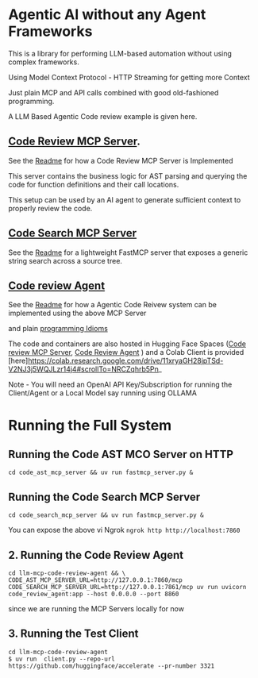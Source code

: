 # Agentic AI without any Agent Frameworks

This is a library for performing LLM-based automation without using complex frameworks.

Using Model Context Protocol - HTTP Streaming for getting more Context 

Just plain MCP and API calls combined with good old-fashioned programming.

A LLM Based Agentic Code review example is given here.

## [Code Review MCP Server](code_ast_mcp_server).

See the [Readme](code_ast_mcp_server/README.md) for how a Code Review MCP Server is Implemented

This server contains the business logic for AST parsing and querying the code for function definitions and their call locations.

This setup can be used by an AI agent to generate sufficient context to properly review the code.

## [Code Search MCP Server](code_search_mcp_server)

See the [Readme](code_search_mcp_server/README.md) for a lightweight FastMCP server that exposes a generic string search across a source tree.

## [Code review Agent](llm-mcp-code-review-agent)

See the [Readme](llm-mcp-code-review-agent/README.md) for how a Agentic Code Reivew system can be implemented using the above MCP Server

and plain [programming Idioms](nmagents/command.py) 

The code and containers are also hosted in Hugging Face Spaces ([Code review MCP Server](https://huggingface.co/spaces/alexcpn/code-review-mcp-server/tree/main), [Code Review Agent](https://huggingface.co/spaces/alexcpn/llm-mcp-code-review/tree/main) ) and a Colab Client is provided [here]https://colab.research.google.com/drive/11xryaGH28jpTSd-V2NJ3j5WQJLzr14j4#scrollTo=NRCZqhrb5Pn_

Note - You will need an OpenAI API Key/Subscription for running the Client/Agent or a Local Model say running using OLLAMA

# Running the Full System


## Running the Code AST MCO Server on HTTP

```
cd code_ast_mcp_server && uv run fastmcp_server.py &
```

## Running the Code Search MCP Server

```
cd code_search_mcp_server && uv run fastmcp_server.py &
```

You can expose the above vi Ngrok `ngrok http http://localhost:7860`



## 2. Running the Code Review Agent

```
cd llm-mcp-code-review-agent && \
CODE_AST_MCP_SERVER_URL=http://127.0.0.1:7860/mcp CODE_SEARCH_MCP_SERVER_URL=http://127.0.0.1:7861/mcp uv run uvicorn code_review_agent:app --host 0.0.0.0 --port 8860
```

since we are running the  MCP Servers locally for now


## 3. Running the Test Client

```
cd llm-mcp-code-review-agent
$ uv run  client.py --repo-url https://github.com/huggingface/accelerate --pr-number 3321
```
